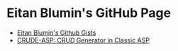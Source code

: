 # Eitan Blumin's GitHub Page

- [Eitan Blumin's Github Gists](https://gist.github.com/EitanBlumin)
- [CRUDE-ASP: CRUD Generator in Classic ASP](https://eitanblumin.github.io/CRUDE-ASP/)

